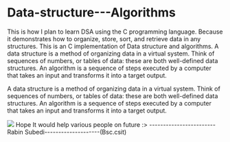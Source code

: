 # Data-structure---Algorithms

This is how I plan to learn DSA using the C programming language. Because it demonstrates how to organize, store, sort, and retrieve data in any structures.
This is an C implementation of Data structure and algorithms.
A data structure is a method of organizing data in a virtual system. 
Think of sequences of numbers, or tables of data: these are both well-defined data structures. 
An algorithm is a sequence of steps executed by a computer that takes an input and transforms it into a target output.


A data structure is a method of organizing data in a virtual system. Think of sequences of numbers, or tables of data: these are both well-defined data structures. An algorithm is a sequence of steps executed by a computer that takes an input and transforms it into a target output.

<img src="https://miro.medium.com/max/1024/1*9QRFQdpO2f59GsN2KsE9XA.png">
Hope It would help various people on future :>
------------------------Rabin Subedi--------------------(Bsc.csit)
